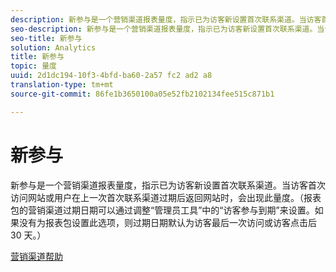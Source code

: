 ```yaml
---
description: 新参与是一个营销渠道报表量度，指示已为访客新设置首次联系渠道。当访客首次访问网站或用户在上一次首次联系渠道过期后返回网站时，会出现此量度。（报表包的营销渠道过期日期可以通过调整“管理员工具”中的“访客参与到期”来设置。如果没有为报表包设置此选项，则过期日期默认为访客最后一次访问或访客点击后 30 天。）
seo-description: 新参与是一个营销渠道报表量度，指示已为访客新设置首次联系渠道。当访客首次访问网站或用户在上一次首次联系渠道过期后返回网站时，会出现此量度。（报表包的营销渠道过期日期可以通过调整“管理员工具”中的“访客参与到期”来设置。如果没有为报表包设置此选项，则过期日期默认为访客最后一次访问或访客点击后 30 天。）
seo-title: 新参与
solution: Analytics
title: 新参与
topic: 量度
uuid: 2d1dc194-10f3-4bfd-ba60-2a57 fc2 ad2 a8
translation-type: tm+mt
source-git-commit: 86fe1b3650100a05e52fb2102134fee515c871b1

---
```



# 新参与

新参与是一个营销渠道报表量度，指示已为访客新设置首次联系渠道。当访客首次访问网站或用户在上一次首次联系渠道过期后返回网站时，会出现此量度。（报表包的营销渠道过期日期可以通过调整“管理员工具”中的“访客参与到期”来设置。如果没有为报表包设置此选项，则过期日期默认为访客最后一次访问或访客点击后 30 天。）

[营销渠道帮助](https://marketing.adobe.com/resources/help/en_US/mchannel/)
